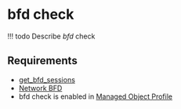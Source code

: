 # bfd check 

<!-- prettier-ignore -->
!!! todo
    Describe *bfd* check

## Requirements

* [get_bfd_sessions](../../../../dev/reference/scripts/get_bfd_sessions.md)
* [Network BFD](../../../../user/reference/caps/network/bfd.md)
* bfd check is enabled in [Managed Object Profile](../../../../user/reference/concepts/managed-object-profile/index.md)

